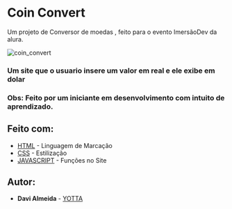 
# Coin Convert

Um projeto de Conversor de moedas , feito para o evento ImersãoDev da alura.

![coin_convert](https://user-images.githubusercontent.com/41242952/112738231-bfe37a80-8f3f-11eb-9324-0a3b6de541ec.png)

### Um site que o usuario insere um valor em real e ele exibe em dolar
### Obs: Feito  por um  iniciante em desenvolvimento  com  intuito  de aprendizado.





## Feito com:

* [HTML]("https://developer.mozilla.org/pt-BR/docs/Web/HTML") - Linguagem de Marcação
* [CSS]("https://www.w3schools.com/css/") - Estilização
* [JAVASCRIPT]("https://developer.mozilla.org/pt-BR/docs/Web/JavaScript") - Funções no Site


## Autor:

* **Davi Almeida** - [YOTTA](https://github.com/yotta0)





